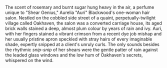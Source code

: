The scent of rosemary and burnt sugar hung heavy in the air, a perfume unique to "Shear Genius," Aurelia "Auri" Blackwood's one-woman hair salon.  Nestled on the cobbled side street of a quaint, perpetually-twilight village called Oakhaven, the salon was a converted carriage house, its aged brick walls stained a deep, almost plum colour by years of rain and ivy.  Auri, with her fingers stained a vibrant crimson from a recent dye job mishap and her usually pristine apron speckled with stray hairs of every imaginable shade, expertly snipped at a client's unruly curls.  The only sounds besides the rhythmic *snip-snip* of her shears were the gentle patter of rain against the leaded glass windows and the low hum of Oakhaven's secrets, whispered on the wind.
